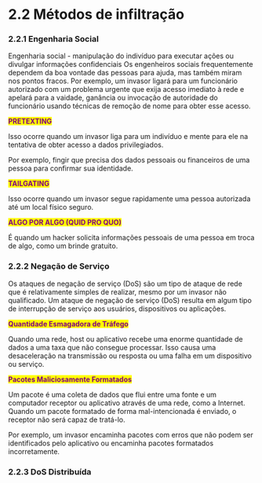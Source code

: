 # 2.2 Métodos de infiltração



### 2.2.1 Engenharia Social

Engenharia social - manipulação do indivíduo para executar ações ou divulgar informações confidenciais Os engenheiros sociais frequentemente dependem da boa vontade das pessoas para ajuda, mas também miram nos pontos fracos. Por exemplo, um invasor ligará para um funcionário autorizado com um problema urgente que exija acesso imediato à rede e apelará para a vaidade, ganância ou invocação de autoridade do funcionário usando técnicas de remoção de nome para obter esse acesso.

<mark style="color:purple;">**PRETEXTING**</mark>

Isso ocorre quando um invasor liga para um indivíduo e mente para ele na tentativa de obter acesso a dados privilegiados.

Por exemplo, fingir que precisa dos dados pessoais ou financeiros de uma pessoa para confirmar sua identidade.

<mark style="color:purple;">**TAILGATING**</mark>

Isso ocorre quando um invasor segue rapidamente uma pessoa autorizada até um local físico seguro.

<mark style="color:purple;">**ALGO POR ALGO (QUID PRO QUO)**</mark>

É quando um hacker solicita informações pessoais de uma pessoa em troca de algo, como um brinde gratuito.



### 2.2.2 Negação de Serviço

Os ataques de negação de serviço (DoS) são um tipo de ataque de rede que é relativamente simples de realizar, mesmo por um invasor não qualificado. Um ataque de negação de serviço (DoS) resulta em algum tipo de interrupção de serviço aos usuários, dispositivos ou aplicações.

<mark style="color:purple;">**Quantidade Esmagadora de Tráfego**</mark>&#x20;

Quando uma rede, host ou aplicativo recebe uma enorme quantidade de dados a uma taxa que não consegue processar. Isso causa uma desaceleração na transmissão ou resposta ou uma falha em um dispositivo ou serviço.

<mark style="color:purple;">**Pacotes Maliciosamente Formatados**</mark>

Um pacote é uma coleta de dados que flui entre uma fonte e um computador receptor ou aplicativo através de uma rede, como a Internet. Quando um pacote formatado de forma mal-intencionada é enviado, o receptor não será capaz de tratá-lo.

Por exemplo, um invasor encaminha pacotes com erros que não podem ser identificados pelo aplicativo ou encaminha pacotes formatados incorretamente.



### 2.2.3 DoS Distribuída

